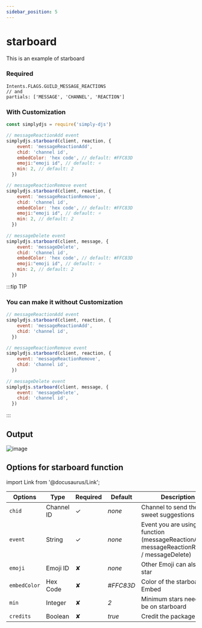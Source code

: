 ```yaml
---
sidebar_position: 5
---
```


# starboard
This is an example of starboard

### Required
```
Intents.FLAGS.GUILD_MESSAGE_REACTIONS
// and
partials: ['MESSAGE', 'CHANNEL', 'REACTION']
```

### With Customization
```js
const simplydjs = require('simply-djs')

// messageReactionAdd event
simplydjs.starboard(client, reaction, {
    event: 'messageReactionAdd',
    chid: 'channel id',
    embedColor: 'hex code', // default: #FFC83D
    emoji:"emoji id", // default: ⭐
    min: 2, // default: 2
  })

// messageReactionRemove event
simplydjs.starboard(client, reaction, {
    event: 'messageReactionRemove',
    chid: 'channel id',
    embedColor: 'hex code', // default: #FFC83D
    emoji:"emoji id", // default: ⭐
    min: 2, // default: 2
  })
  
// messageDelete event
simplydjs.starboard(client, message, {
    event: 'messageDelete',
    chid: 'channel id',
    embedColor: 'hex code', // default: #FFC83D
    emoji:"emoji id", // default: ⭐
    min: 2, // default: 2
  })
```

:::tip TIP
### You can make it without Customization

```js
// messageReactionAdd event
simplydjs.starboard(client, reaction, {
    event: 'messageReactionAdd',
    chid: 'channel id',
  })

// messageReactionRemove event
simplydjs.starboard(client, reaction, {
    event: 'messageReactionRemove',
    chid: 'channel id',
  })
  
// messageDelete event
simplydjs.starboard(client, message, {
    event: 'messageDelete',
    chid: 'channel id',
  })
```
:::

## Output
![image](https://user-images.githubusercontent.com/71836991/129900817-becb2c35-5ad5-44fd-972f-4a9dcafb0551.png)

## Options for starboard function
import Link from '@docusaurus/Link';

<div style={{textAlign: 'center'}}>

| Options     | Type    | Required | Default | Description |
| ----------- | ----------- | ----------- | ----------- | ----------- |
| `chid` | <Link to="https://developer.mozilla.org/en-US/docs/Web/JavaScript/Reference/Global_Objects/String">Channel ID</Link> | ✓ | *none* | Channel to send the sweet suggestions |
| `event` | <Link to="https://developer.mozilla.org/en-US/docs/Web/JavaScript/Reference/Global_Objects/String">String</Link> | ✓ | *none* | Event you are using the function (messageReactionAdd / messageReactionRemove / messageDelete) |
| `emoji` | <Link to="https://discord.js.org/#/docs/main/stable/class/Emoji">Emoji ID</Link> | ✘ | *none* | Other Emoji can also be a star |
| `embedColor`|<Link to="https://developer.mozilla.org/en-US/docs/Web/JavaScript/Reference/Global_Objects/String">Hex Code</Link>| ✘ | *#FFC83D* | Color of the starboard Embed |
| `min`|<Link to="https://developer.mozilla.org/en-US/docs/Web/JavaScript/Reference/Global_Objects/Number">Integer</Link>| ✘ | *2* | Minimum stars needed to be on starboard |
| `credits`|<Link to="https://developer.mozilla.org/en-US/docs/Web/JavaScript/Reference/Global_Objects/Boolean">Boolean</Link>| ✘ | *true* | Credit the package |

</div>